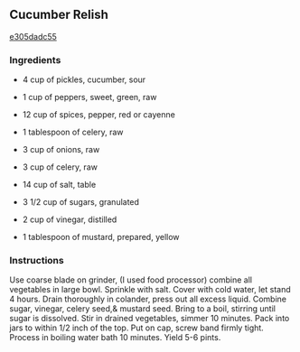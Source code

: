 ## Cucumber Relish

[e305dadc55](http://www.food.com/recipe/cucumber-relish-11147)

### Ingredients

 - 4 cup of pickles, cucumber, sour

 - 1 cup of peppers, sweet, green, raw

 - 12 cup of spices, pepper, red or cayenne

 - 1 tablespoon of celery, raw

 - 3 cup of onions, raw

 - 3 cup of celery, raw

 - 14 cup of salt, table

 - 3 1/2 cup of sugars, granulated

 - 2 cup of vinegar, distilled

 - 1 tablespoon of mustard, prepared, yellow

### Instructions

Use coarse blade on grinder, (I used food processor) combine all vegetables in large bowl. Sprinkle with salt. Cover with cold water, let stand 4 hours. Drain thoroughly in colander, press out all excess liquid. Combine sugar, vinegar, celery seed,& mustard seed. Bring to a boil, stirring until sugar is dissolved. Stir in drained vegetables, simmer 10 minutes. Pack into jars to within 1/2 inch of the top. Put on cap, screw band firmly tight. Process in boiling water bath 10 minutes. Yield 5-6 pints.